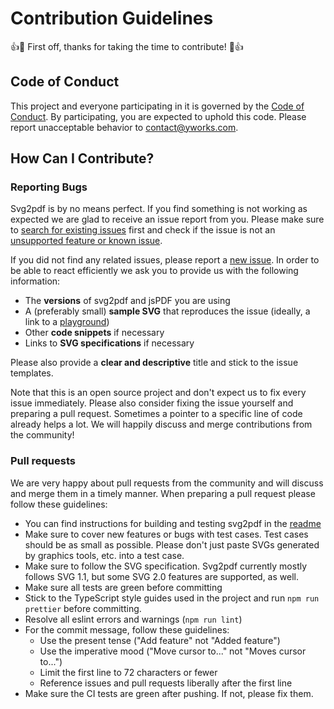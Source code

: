# Contribution Guidelines

:+1::tada: First off, thanks for taking the time to contribute! :tada::+1:

## Code of Conduct

This project and everyone participating in it is governed by the
[Code of Conduct](https://github.com/yWorks/svg2pdf.js/blob/master/CODE_OF_CONDUCT.md).
By participating, you are expected to uphold this code. Please report unacceptable behavior to
[contact@yworks.com](mailto:contact@yworks.com).

## How Can I Contribute?

### Reporting Bugs

Svg2pdf is by no means perfect. If you find something is not working as expected we are glad to receive an
issue report from you. Please make sure to
[search for existing issues](https://github.com/search?q=is%3Aissue+repo%3AyWorks%2Fsvg2pdf.js&type=issues)
first and check if the issue is not an [unsupported feature or known issue](https://github.com/yWorks/svg2pdf.js/issues/82).

If you did not find any related issues, please report a [new issue](https://github.com/yWorks/svg2pdf.js/issues).
In order to be able to react efficiently we ask you to provide us with the following information:

- The **versions** of svg2pdf and jsPDF you are using
- A (preferably small) **sample SVG** that reproduces the issue (ideally, a link to a
  [playground](http://raw.githack.com/yWorks/svg2pdf.js/master/))
- Other **code snippets** if necessary
- Links to **SVG specifications** if necessary

Please also provide a **clear and descriptive** title and stick to the issue templates.

Note that this is an open source project and don't expect us to fix every issue immediately. Please also consider
fixing the issue yourself and preparing a pull request. Sometimes a pointer to a specific line of code already helps
a lot. We will happily discuss and merge contributions from the community!

### Pull requests

We are very happy about pull requests from the community and will discuss and merge them in a timely manner. When
preparing a pull request please follow these guidelines:

- You can find instructions for building and testing svg2pdf in the
  [readme](https://github.com/yWorks/svg2pdf.js/blob/master/README.md#building)
- Make sure to cover new features or bugs with test cases. Test cases should be as small as possible. Please don't just
  paste SVGs generated by graphics tools, etc. into a test case.
- Make sure to follow the SVG specification. Svg2pdf currently mostly follows SVG 1.1, but some SVG 2.0 features
  are supported, as well.
- Make sure all tests are green before committing
- Stick to the TypeScript style guides used in the project and run `npm run prettier` before committing.
- Resolve all eslint errors and warnings (`npm run lint`)
- For the commit message, follow these guidelines:
  - Use the present tense ("Add feature" not "Added feature")
  - Use the imperative mood ("Move cursor to..." not "Moves cursor to...")
  - Limit the first line to 72 characters or fewer
  - Reference issues and pull requests liberally after the first line
- Make sure the CI tests are green after pushing. If not, please fix them.
